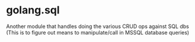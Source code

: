 # golang.sql
Another module that handles doing the various CRUD ops against SQL dbs
(This is to figure out means to manipulate/call in MSSQL database queries)
